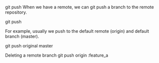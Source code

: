 git push
When we have a remote, we can git push a branch to the remote repository.

git push <Remote name> <Branch name>

For example, usually we push to the default remote (origin) and default branch (master).

git push original master


Deleting a remote branch
git push origin :feature_a